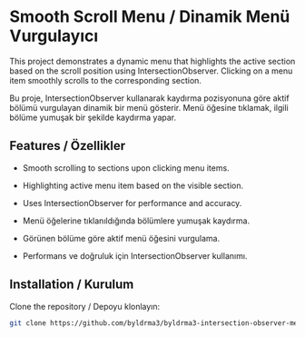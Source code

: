 # Smooth Scroll Menu / Dinamik Menü Vurgulayıcı

This project demonstrates a dynamic menu that highlights the active section based on the scroll position using IntersectionObserver. Clicking on a menu item smoothly scrolls to the corresponding section.

Bu proje, IntersectionObserver kullanarak kaydırma pozisyonuna göre aktif bölümü vurgulayan dinamik bir menü gösterir. Menü öğesine tıklamak, ilgili bölüme yumuşak bir şekilde kaydırma yapar.

## Features / Özellikler

- Smooth scrolling to sections upon clicking menu items.
- Highlighting active menu item based on the visible section.
- Uses IntersectionObserver for performance and accuracy.

- Menü öğelerine tıklanıldığında bölümlere yumuşak kaydırma.
- Görünen bölüme göre aktif menü öğesini vurgulama.
- Performans ve doğruluk için IntersectionObserver kullanımı.

## Installation / Kurulum

Clone the repository / Depoyu klonlayın:

```bash
git clone https://github.com/byldrma3/byldrma3-intersection-observer-menu.git
```
